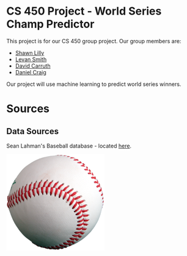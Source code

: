 # CS 450 Project - World Series Champ Predictor
This project is for our CS 450 group project.  Our group members are:
* [Shawn Lilly](https://github.com/ShawnLilly)
* [Levan Smith](https://github.com/levictorsmith)
* [David Carruth](https://github.com/dcarruth)
* [Daniel Craig](https://github.com/danielmartincraig)

Our project will use machine learning to predict world series winners.

# Sources
## Data Sources 
Sean Lahman's Baseball database - located [here](http://www.seanlahman.com/baseball-archive/statistics/).

[![baseball](resources/baseball.png)](http://www.seanlahman.com/baseball-archive/statistics/)